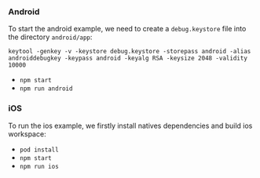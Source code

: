 
### Android
To start the android example, we need to create a `debug.keystore` file
into the directory `android/app`:

`keytool -genkey -v -keystore debug.keystore -storepass android -alias androiddebugkey -keypass android -keyalg RSA -keysize 2048 -validity 10000`

- `npm start`
- `npm run android`

### iOS

To run the ios example, we firstly install natives dependencies and build ios workspace:
- `pod install`
- `npm start`
- `npm run ios`